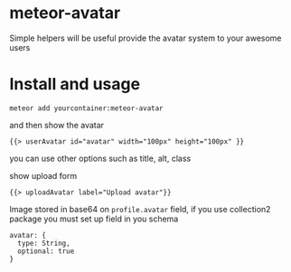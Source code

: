 # meteor-avatar

Simple helpers will be useful provide the avatar system to your awesome users

# Install and usage
```
meteor add yourcontainer:meteor-avatar
```

and then show the avatar
```
{{> userAvatar id="avatar" width="100px" height="100px" }}
```
you can use other options such as title, alt, class

show upload form
```
{{> uploadAvatar label="Upload avatar"}}
```

Image stored in base64 on `profile.avatar` field, if you use collection2 package you must set up field in you schema
```
avatar: {
  type: String,
  optional: true
}
```
